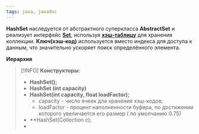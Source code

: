 ```yaml
---
tags: java, javadoc
---
```

**HashSet** наследуется от абстрактного суперкласса **AbstractSet** и реализует интерфейс **[Set](java_Set.md)**, используя **[хэш-таблицу](java_HashTable)** для хранения коллекции.
**Ключ(хэш-код)** используется вместо индекса для доступа к данным, что значительно ускоряет поиск определённого элемента.



**Иерархия**
>[!INFO]
>**Конструкторы:**
>- **HashSet();**
>- **HashSet (int capacity)**
>- **HashSet(int capacity, float loadFactor);**
>	- capacity - число ячеек для хранения хэш-кодов;
>	- loadFactor - процент наполненности буфера, по достижении которого увеличается его размер ( по умолчанию 0.75)
>- **HashSet(Collection c);
>-